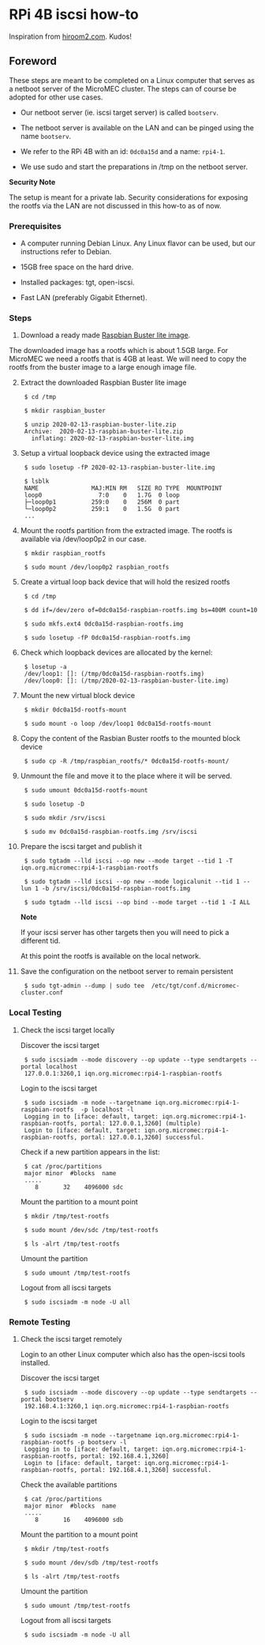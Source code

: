 # RPi 4B iscsi how-to

Inspiration from [hiroom2.com](https://www.hiroom2.com/2017/07/11/debian-9-tgt-en/).
Kudos!

## Foreword 

These steps are meant to be completed on a Linux computer that serves as a 
netboot server of the MicroMEC cluster. The steps can of course be adopted for 
other use cases. 

* Our netboot server (ie. iscsi target server) is called `bootserv`. 

* The netboot server is available on the LAN and can be pinged using the name `bootserv`. 

* We refer to the RPi 4B with an id: `0dc0a15d` and a name: `rpi4-1`.

* We use sudo and start the preparations in /tmp on the netboot server. 

__Security Note__

The setup is meant for a private lab. Security considerations for exposing the 
rootfs via the LAN are not discussed in this how-to as of now. 

### Prerequisites

* A computer running Debian Linux. Any Linux flavor can be used, but
our instructions refer to Debian.

* 15GB free space on the hard drive. 

* Installed packages: tgt, open-iscsi.

* Fast LAN (preferably Gigabit Ethernet).

### Steps

1. Download a ready made [Raspbian Buster lite image](https://www.raspberrypi.org/downloads/raspbian).

The downloaded image has a rootfs which is about 1.5GB large. For MicroMEC we 
need a rootfs that is 4GB at least. We will need to copy the rootfs from the 
buster image to a large enough image file.

2. Extract the downloaded Raspbian Buster lite image

        $ cd /tmp

        $ mkdir raspbian_buster

        $ unzip 2020-02-13-raspbian-buster-lite.zip
        Archive:  2020-02-13-raspbian-buster-lite.zip
          inflating: 2020-02-13-raspbian-buster-lite.img 

3. Setup a virtual loopback device using the extracted image

        $ sudo losetup -fP 2020-02-13-raspbian-buster-lite.img
        
        $ lsblk
        NAME               MAJ:MIN RM   SIZE RO TYPE  MOUNTPOINT
        loop0                7:0    0   1.7G  0 loop  
        ├─loop0p1          259:0    0   256M  0 part  
        └─loop0p2          259:1    0   1.5G  0 part 
        ...

4. Mount the rootfs partition from the extracted image. The rootfs is available 
via /dev/loop0p2 in our case.
         
        $ mkdir raspbian_rootfs
        
        $ sudo mount /dev/loop0p2 raspbian_rootfs

5. Create a virtual loop back device that will hold the resized rootfs 

        $ cd /tmp

        $ dd if=/dev/zero of=0dc0a15d-raspbian-rootfs.img bs=400M count=10

        $ sudo mkfs.ext4 0dc0a15d-raspbian-rootfs.img

        $ sudo losetup -fP 0dc0a15d-raspbian-rootfs.img

4. Check which loopback devices are allocated by the kernel:

        $ losetup -a
        /dev/loop1: []: (/tmp/0dc0a15d-raspbian-rootfs.img)
        /dev/loop0: []: (/tmp/2020-02-13-raspbian-buster-lite.img)

5. Mount the new virtual block device

        $ mkdir 0dc0a15d-rootfs-mount
        
        $ sudo mount -o loop /dev/loop1 0dc0a15d-rootfs-mount

6. Copy the content of the Rasbian Buster rootfs to the mounted block device

        $ sudo cp -R /tmp/raspbian_rootfs/* 0dc0a15d-rootfs-mount/

7. Unmount the file and move it to the place where it will be served. 

        $ sudo umount 0dc0a15d-rootfs-mount

        $ sudo losetup -D

        $ sudo mkdir /srv/iscsi

        $ sudo mv 0dc0a15d-raspbian-rootfs.img /srv/iscsi

8. Prepare the iscsi target and publish it

        $ sudo tgtadm --lld iscsi --op new --mode target --tid 1 -T iqn.org.micromec:rpi4-1-raspbian-rootfs

        $ sudo tgtadm --lld iscsi --op new --mode logicalunit --tid 1 --lun 1 -b /srv/iscsi/0dc0a15d-raspbian-rootfs.img

        $ sudo tgtadm --lld iscsi --op bind --mode target --tid 1 -I ALL

    __Note__
    
    If your iscsi server has other targets then you will need to pick a
    different tid. 

    At this point the rootfs is available on the local network.

9. Save the configuration on the netboot server to remain persistent

        $ sudo tgt-admin --dump | sudo tee  /etc/tgt/conf.d/micromec-cluster.conf

### Local Testing

1. Check the iscsi target locally

    Discover the iscsi target 
    
        $ sudo iscsiadm --mode discovery --op update --type sendtargets --portal localhost
        127.0.0.1:3260,1 iqn.org.micromec:rpi4-1-raspbian-rootfs

    Login to the iscsi target

        $ sudo iscsiadm -m node --targetname iqn.org.micromec:rpi4-1-raspbian-rootfs  -p localhost -l
        Logging in to [iface: default, target: iqn.org.micromec:rpi4-1-raspbian-rootfs, portal: 127.0.0.1,3260] (multiple)
        Login to [iface: default, target: iqn.org.micromec:rpi4-1-raspbian-rootfs, portal: 127.0.0.1,3260] successful.

    Check if a new partition appears in the list:

        $ cat /proc/partitions
        major minor  #blocks  name
        .....
           8       32    4096000 sdc

    Mount the partition to a mount point

        $ mkdir /tmp/test-rootfs

        $ sudo mount /dev/sdc /tmp/test-rootfs

        $ ls -alrt /tmp/test-rootfs

    Umount the partition
    
        $ sudo umount /tmp/test-rootfs
        
    Logout from all iscsi targets
    
        $ sudo iscsiadm -m node -U all
        

### Remote Testing

1. Check the iscsi target remotely

    Login to an other Linux computer which also has the open-iscsi tools installed.

    Discover the iscsi target 
    
        $ sudo iscsiadm --mode discovery --op update --type sendtargets --portal bootserv
        192.168.4.1:3260,1 iqn.org.micromec:rpi4-1-raspbian-rootfs
    
    Login to the iscsi target
    
        $ sudo iscsiadm -m node --targetname iqn.org.micromec:rpi4-1-raspbian-rootfs -p bootserv -l
        Logging in to [iface: default, target: iqn.org.micromec:rpi4-1-raspbian-rootfs, portal: 192.168.4.1,3260]
        Login to [iface: default, target: iqn.org.micromec:rpi4-1-raspbian-rootfs, portal: 192.168.4.1,3260] successful.
        
    Check the available partitions
    
        $ cat /proc/partitions
        major minor  #blocks  name
        .....
           8       16    4096000 sdb

    Mount the partition to a mount point

        $ mkdir /tmp/test-rootfs

        $ sudo mount /dev/sdb /tmp/test-rootfs

        $ ls -alrt /tmp/test-rootfs

    Umount the partition

        $ sudo umount /tmp/test-rootfs

    Logout from all iscsi targets
    
        $ sudo iscsiadm -m node -U all
  
